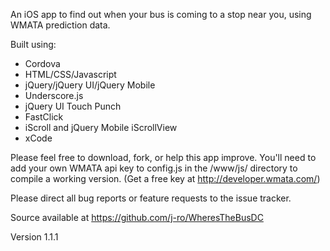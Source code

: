 An iOS app to find out when your bus is coming to a stop near you, using WMATA prediction data.

Built using:

* Cordova
* HTML/CSS/Javascript
* jQuery/jQuery UI/jQuery Mobile
* Underscore.js
* jQuery UI Touch Punch
* FastClick
* iScroll and jQuery Mobile iScrollView
* xCode

Please feel free to download, fork, or help this app improve. You'll need to add your own WMATA api key to config.js in the /www/js/ directory to compile a working version. (Get a free key at http://developer.wmata.com/)

Please direct all bug reports or feature requests to the issue tracker.

Source available at https://github.com/j-ro/WheresTheBusDC

Version 1.1.1